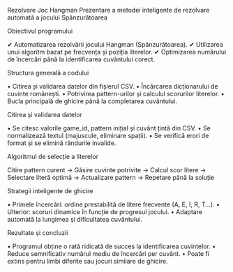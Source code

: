 Rezolvare Joc Hangman
Prezentare a metodei inteligente de rezolvare automată a jocului Spânzurătoarea

Obiectivul programului

✔ Automatizarea rezolvării jocului Hangman (Spânzurătoarea).
✔ Utilizarea unui algoritm bazat pe frecvența și poziția literelor.
✔ Optimizarea numărului de încercări până la identificarea cuvântului corect.

Structura generală a codului

• Citirea și validarea datelor din fișierul CSV.
• Încărcarea dicționarului de cuvinte românești.
• Potrivirea pattern-urilor și calculul scorurilor literelor.
• Bucla principală de ghicire până la completarea cuvântului.

Citirea și validarea datelor

• Se citesc valorile game_id, pattern inițial și cuvânt țintă din CSV.
• Se normalizează textul (majuscule, eliminare spații).
• Se verifică erori de format și se elimină rândurile invalide.

Algoritmul de selecție a literelor

Citire pattern curent → Găsire cuvinte potrivite → Calcul scor litere → Selectare literă optimă → Actualizare pattern → Repetare până la soluție

Strategii inteligente de ghicire

• Primele încercări: ordine prestabilită de litere frecvente (A, E, I, R, T...).
• Ulterior: scoruri dinamice în funcție de progresul jocului.
• Adaptare automată la lungimea și dificultatea cuvântului.

Rezultate și concluzii

• Programul obține o rată ridicată de succes la identificarea cuvintelor.
• Reduce semnificativ numărul mediu de încercări per cuvânt.
• Poate fi extins pentru limbi diferite sau jocuri similare de ghicire.
